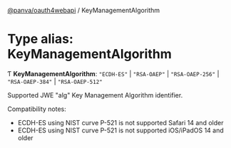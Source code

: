 [@panva/oauth4webapi](../README.md) / KeyManagementAlgorithm

# Type alias: KeyManagementAlgorithm

Ƭ **KeyManagementAlgorithm**: ``"ECDH-ES"`` \| ``"RSA-OAEP"`` \| ``"RSA-OAEP-256"`` \| ``"RSA-OAEP-384"`` \| ``"RSA-OAEP-512"``

Supported JWE "alg" Key Management Algorithm identifier.

Compatibility notes:
- ECDH-ES using NIST curve P-521 is not supported Safari 14 and older
- ECDH-ES using NIST curve P-521 is not supported iOS/iPadOS 14 and older
